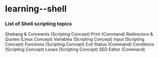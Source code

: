 # learning--shell
### List of Shell scripting topics
Shebang & Comments (Scripting Concept)
Print (Command)
Redirectors & Quotes (Linux Concept)
Variables (Scripting Concept)
Input (Scripting Concept)
Functions (Scripting Concept)
Exit Status (Command)
Conditions (Scripting Concept)
Loops (Scripting Concept)
SED Editor (Command)
